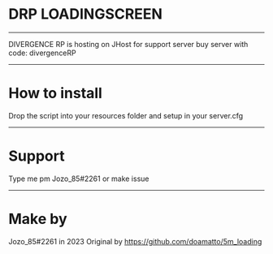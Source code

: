 # DRP LOADINGSCREEN

---------------------------------

DIVERGENCE RP is hosting on JHost for support server buy server with code: divergenceRP

---------------------------------

# How to install 

Drop the script into your resources folder and setup in your server.cfg

---------------------------------

# Support

Type me pm Jozo_85#2261 or make issue

---------------------------------

# Make by

Jozo_85#2261 in 2023 
Original by https://github.com/doamatto/5m_loading
